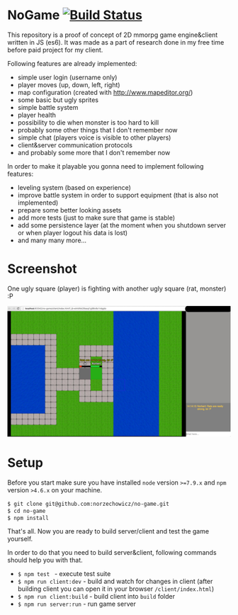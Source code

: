 # NoGame [![Build Status](https://travis-ci.org/norzechowicz/no-game.svg?branch=master)](https://travis-ci.org/norzechowicz/no-game)

This repository is a proof of concept of 2D mmorpg game engine&client written in JS (es6).
It was made as a part of research done in my free time before paid project for my client. 

Following features are already implemented: 

- simple user login (username only) 
- player moves (up, down, left, right)
- map configuration (created with http://www.mapeditor.org/) 
- some basic but ugly sprites 
- simple battle system
- player health 
- possibility to die when monster is too hard to kill
- probably some other things that I don't remember now
- simple chat (players voice is visible to other players) 
- client&server communication protocols
- and probably some more that I don't remember now 

In order to make it playable you gonna need to implement following features:

- leveling system (based on experience) 
- improve battle system in order to support equipment (that is also not implemented) 
- prepare some better looking assets 
- add more tests (just to make sure that game is stable)
- add some persistence layer (at the moment when you shutdown server or when player logout his data is lost)
- and many many more...

# Screenshot 

One ugly square (player) is fighting with another ugly square (rat, monster) :P

![alt tag](/resources/img/no-game.jpeg)

# Setup

Before you start make sure you have installed ``node`` version `>=7.9.x` and ``npm`` version `>4.6.x` on your machine. 

```
$ git clone git@github.com:norzechowicz/no-game.git
$ cd no-game
$ npm install 
```

That's all. Now you are ready to build server/client and test the game yourself.

In order to do that you need to build server&client, following commands should help you with that. 

- ``$ npm test `` - execute test suite 
- ``$ npm run client:dev`` - build and watch for changes in client (after building client you can open it in your browser ``/client/index.html``)
- ``$ npm run client:build`` - build client into ``build`` folder 
- ``$ npm run server:run`` - run game server
